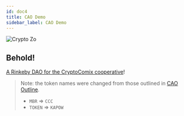 ```yaml
---
id: doc4
title: CAO Demo
sidebar_label: CAO Demo
---
```


![Crypto Zo](https://i.imgur.com/FSVngAI.jpg)

## Behold!

[A Rinkeby DAO for the CryptoComix cooperative](https://rinkeby.aragon.org/#/cryptocomixxx/)!

> Note: the token names were changed from those outlined in [CAO Outline](doc3.md).
> - `MBR` => `CCC`
> - `TOKEN` => `KAPOW`
